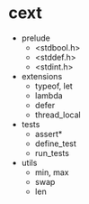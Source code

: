# cext

- prelude
    - <stdbool.h>
    - <stddef.h>
    - <stdint.h>
- extensions
    - typeof, let
    - lambda
    - defer
    - thread_local
- tests
    - assert*
    - define_test
    - run_tests
- utils
    - min, max
    - swap
    - len
